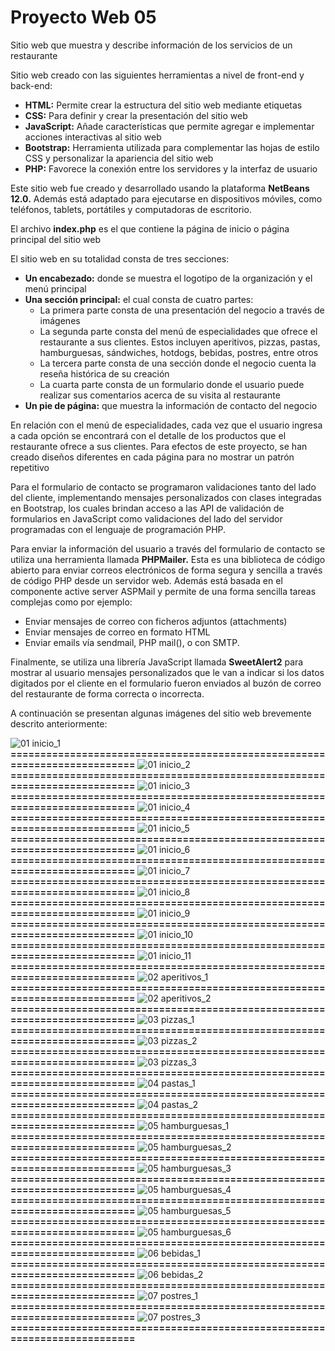 # Proyecto Web 05
Sitio web que muestra y describe información de los servicios de un restaurante

Sitio web creado con las siguientes herramientas a nivel de front-end y back-end:

- **HTML:**	Permite crear la estructura del sitio web mediante etiquetas
- **CSS:**	Para definir y crear la presentación del sitio web
- **JavaScript:**	Añade características que permite agregar e implementar acciones interactivas al sitio web
- **Bootstrap:**	Herramienta utilizada para complementar las hojas de estilo CSS y personalizar la apariencia del sitio web
- **PHP:**	Favorece la conexión entre los servidores y la interfaz de usuario

Este sitio web fue creado y desarrollado usando la plataforma **NetBeans 12.0.** Además está adaptado para ejecutarse en dispositivos móviles, como teléfonos, tablets, portátiles y computadoras de escritorio.

El archivo **index.php** es el que contiene la página de inicio o página principal del sitio web

El sitio web en su totalidad consta de tres secciones: 
- **Un encabezado:** donde se muestra el logotipo de la organización y el menú principal
- **Una sección principal:** el cual consta de cuatro partes:
   - La primera parte consta de una presentación del negocio a través de imágenes
   - La segunda parte consta del menú de especialidades que ofrece el restaurante a sus clientes. Estos incluyen aperitivos, pizzas, pastas, hamburguesas, sándwiches, hotdogs, bebidas, postres, entre otros
   - La tercera parte consta de una sección donde el negocio cuenta la reseña histórica de su creación
   - La cuarta parte consta de un formulario donde el usuario puede realizar sus comentarios acerca de su visita al restaurante
- **Un pie de página:** que muestra la información de contacto del negocio

En relación con el menú de especialidades, cada vez que el usuario ingresa a cada opción se encontrará con el detalle de los productos que el restaurante ofrece a sus clientes. Para efectos de este proyecto, se han creado diseños diferentes en cada página para no mostrar un patrón repetitivo

Para el formulario de contacto se programaron validaciones tanto del lado del cliente, implementando mensajes personalizados con clases integradas en Bootstrap, los cuales brindan acceso a las API de validación de formularios en JavaScript como validaciones del lado del servidor programadas con el lenguaje de programación PHP.

Para enviar la información del usuario a través del formulario de contacto se utiliza una herramienta llamada **PHPMailer.** Esta es una biblioteca de código abierto para enviar correos electrónicos de forma segura y sencilla a través de código PHP desde un servidor web. Además está basada en el componente active server ASPMail y permite de una forma sencilla tareas complejas como por ejemplo:
- Enviar mensajes de correo con ficheros adjuntos (attachments) 
- Enviar mensajes de correo en formato HTML 
- Enviar emails vía sendmail, PHP mail(), o con SMTP.

Finalmente, se utiliza una librería JavaScript llamada **SweetAlert2** para mostrar al usuario mensajes personalizados que le van a indicar si los datos digitados por el cliente en el formulario fueron enviados al buzón de correo del restaurante de forma correcta o incorrecta.

A continuación se presentan algunas imágenes del sitio web brevemente descrito anteriormente:

![01  inicio_1](https://github.com/misproyectosweb/proyecto-web-05/assets/98922137/f3f3f14f-1085-427e-a8b0-3c3abc41c83e)
**==========================================================================**
![01  inicio_2](https://github.com/misproyectosweb/proyecto-web-05/assets/98922137/ff499f82-170d-4a4c-90b5-bf856e5a674a)
**==========================================================================**
![01  inicio_3](https://github.com/misproyectosweb/proyecto-web-05/assets/98922137/d7350467-e995-4f98-ab83-af0e603c6c39)
**==========================================================================**
![01  inicio_4](https://github.com/misproyectosweb/proyecto-web-05/assets/98922137/4dc002de-1fb2-417d-b184-d9678525c09b)
**==========================================================================**
![01  inicio_5](https://github.com/misproyectosweb/proyecto-web-05/assets/98922137/d3c3f19c-b94f-40eb-ab2d-9e344befdb00)
**==========================================================================**
![01  inicio_6](https://github.com/misproyectosweb/proyecto-web-05/assets/98922137/caa7210b-70a1-4673-832f-4944b1336099)
**==========================================================================**
![01  inicio_7](https://github.com/misproyectosweb/proyecto-web-05/assets/98922137/9a80198c-0326-4c06-a32d-723e59a2f0fa)
**==========================================================================**
![01  inicio_8](https://github.com/misproyectosweb/proyecto-web-05/assets/98922137/9ae7db0f-f4af-4452-98ba-d00613286e0f)
**==========================================================================**
![01  inicio_9](https://github.com/misproyectosweb/proyecto-web-05/assets/98922137/4474079d-19f2-4399-97b3-ffd292f9e064)
**==========================================================================**
![01  inicio_10](https://github.com/misproyectosweb/proyecto-web-05/assets/98922137/4acb60e9-89ad-42b6-9a27-5e34ff440b7c)
**==========================================================================**
![01  inicio_11](https://github.com/misproyectosweb/proyecto-web-05/assets/98922137/1c692399-fe98-4f6d-aa8e-5b69cc3acf8d)
**==========================================================================**
![02  aperitivos_1](https://github.com/misproyectosweb/proyecto-web-05/assets/98922137/ac5d2505-6dbf-4a49-ba46-0af5e621c855)
**==========================================================================**
![02  aperitivos_2](https://github.com/misproyectosweb/proyecto-web-05/assets/98922137/4dfedfd7-4aa1-4f81-9f64-3c253c7cbe08)
**==========================================================================**
![03  pizzas_1](https://github.com/misproyectosweb/proyecto-web-05/assets/98922137/58b9ed02-dc2e-4c27-b786-6d4012088f9b)
**==========================================================================**
![03  pizzas_2](https://github.com/misproyectosweb/proyecto-web-05/assets/98922137/25bf4262-b03d-42e7-8385-650cdff99ff2)
**==========================================================================**
![03  pizzas_3](https://github.com/misproyectosweb/proyecto-web-05/assets/98922137/53deff93-c028-4755-97c8-be31e5cbfbed)
**==========================================================================**
![04  pastas_1](https://github.com/misproyectosweb/proyecto-web-05/assets/98922137/83870b31-7799-4144-8b86-80907543663c)
**==========================================================================**
![04  pastas_2](https://github.com/misproyectosweb/proyecto-web-05/assets/98922137/bfcc58dc-fce1-4612-9c41-e21291a5d25f)
**==========================================================================**
![05  hamburguesas_1](https://github.com/misproyectosweb/proyecto-web-05/assets/98922137/4df3980d-e7dc-4391-9cbc-227ee50c879a)
**==========================================================================**
![05  hamburguesas_2](https://github.com/misproyectosweb/proyecto-web-05/assets/98922137/3267b506-0187-4f9a-8781-c128680c43dc)
**==========================================================================**
![05  hamburguesas_3](https://github.com/misproyectosweb/proyecto-web-05/assets/98922137/0225cb91-66ff-49dc-98e6-5fe81b419fa1)
**==========================================================================**
![05  hamburguesas_4](https://github.com/misproyectosweb/proyecto-web-05/assets/98922137/211387c8-5062-4cc5-becf-af3b5cac24ac)
**==========================================================================**
![05  hamburguesas_5](https://github.com/misproyectosweb/proyecto-web-05/assets/98922137/1fa7ab47-604a-4eac-8702-033a706bff80)
**==========================================================================**
![05  hamburguesas_6](https://github.com/misproyectosweb/proyecto-web-05/assets/98922137/67d7b798-d411-45d0-a787-5cbbfe7b3313)
**==========================================================================**
![06  bebidas_1](https://github.com/misproyectosweb/proyecto-web-05/assets/98922137/9e46a6d7-01a6-4c1e-a9a3-2d4d618dc7ab)
**==========================================================================**
![06  bebidas_2](https://github.com/misproyectosweb/proyecto-web-05/assets/98922137/fea6ef9b-789d-46d7-9a5d-bf403b47a77c)
**==========================================================================**
![07  postres_1](https://github.com/misproyectosweb/proyecto-web-05/assets/98922137/260cab84-e1a9-4db1-8c9e-79f8645f89ae)
**==========================================================================**
![07  postres_3](https://github.com/misproyectosweb/proyecto-web-05/assets/98922137/d7fd5ae4-f759-403e-af0d-8b0bfaf50b6a)
**==========================================================================**
